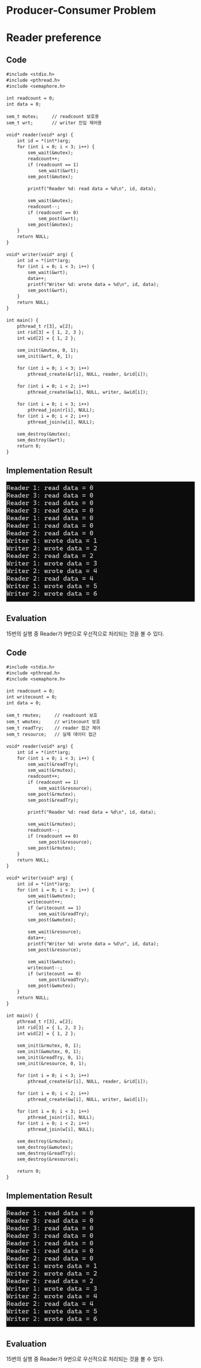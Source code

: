 # Producer-Consumer Problem
# Reader preference
## Code

    #include <stdio.h>
    #include <pthread.h>
    #include <semaphore.h>

    int readcount = 0;
    int data = 0;

    sem_t mutex;     // readcount 보호용
    sem_t wrt;       // writer 진입 제어용

    void* reader(void* arg) {
        int id = *(int*)arg;
        for (int i = 0; i < 3; i++) {
            sem_wait(&mutex);
            readcount++;
            if (readcount == 1)
                sem_wait(&wrt);  
            sem_post(&mutex);

            printf("Reader %d: read data = %d\n", id, data);

            sem_wait(&mutex);
            readcount--;
            if (readcount == 0)
                sem_post(&wrt); 
            sem_post(&mutex);
        }
        return NULL;
    }

    void* writer(void* arg) {
        int id = *(int*)arg;
        for (int i = 0; i < 3; i++) {
            sem_wait(&wrt);
            data++;
            printf("Writer %d: wrote data = %d\n", id, data);
            sem_post(&wrt);
        }
        return NULL;
    }

    int main() {
        pthread_t r[3], w[2];
        int rid[3] = { 1, 2, 3 };
        int wid[2] = { 1, 2 };

        sem_init(&mutex, 0, 1);
        sem_init(&wrt, 0, 1);

        for (int i = 0; i < 3; i++)
            pthread_create(&r[i], NULL, reader, &rid[i]);

        for (int i = 0; i < 2; i++)
            pthread_create(&w[i], NULL, writer, &wid[i]);
    
        for (int i = 0; i < 3; i++)
            pthread_join(r[i], NULL);
        for (int i = 0; i < 2; i++)
            pthread_join(w[i], NULL);

        sem_destroy(&mutex);
        sem_destroy(&wrt);
        return 0;
    }
## Implementation Result
![readers](https://github.com/YooJiHyeok/Readers-Writers-Problem/blob/main/reader_prefernece.png)
## Evaluation
15번의 실행 중 Reader가 9번으로 우선적으로 처리되는 것을 볼 수 있다.
## Code

    #include <stdio.h>
    #include <pthread.h>
    #include <semaphore.h>

    int readcount = 0;
    int writecount = 0;
    int data = 0;

    sem_t rmutex;     // readcount 보호
    sem_t wmutex;     // writecount 보호
    sem_t readTry;    // reader 접근 제어
    sem_t resource;   // 실제 데이터 접근

    void* reader(void* arg) {
        int id = *(int*)arg;
        for (int i = 0; i < 3; i++) {
            sem_wait(&readTry);
            sem_wait(&rmutex);
            readcount++;
            if (readcount == 1)
                sem_wait(&resource);
            sem_post(&rmutex);
            sem_post(&readTry);

            printf("Reader %d: read data = %d\n", id, data);

            sem_wait(&rmutex);
            readcount--;
            if (readcount == 0)
                sem_post(&resource);
            sem_post(&rmutex);
        }
        return NULL;
    }

    void* writer(void* arg) {
        int id = *(int*)arg;
        for (int i = 0; i < 3; i++) {
            sem_wait(&wmutex);
            writecount++;
            if (writecount == 1)
                sem_wait(&readTry);
            sem_post(&wmutex);

            sem_wait(&resource);
            data++;
            printf("Writer %d: wrote data = %d\n", id, data);
            sem_post(&resource);

            sem_wait(&wmutex);
            writecount--;
            if (writecount == 0)
                sem_post(&readTry);
            sem_post(&wmutex);
        }
        return NULL;
    }

    int main() {
        pthread_t r[3], w[2];
        int rid[3] = { 1, 2, 3 };
        int wid[2] = { 1, 2 };

        sem_init(&rmutex, 0, 1);
        sem_init(&wmutex, 0, 1);
        sem_init(&readTry, 0, 1);
        sem_init(&resource, 0, 1);

        for (int i = 0; i < 3; i++)
            pthread_create(&r[i], NULL, reader, &rid[i]);

        for (int i = 0; i < 2; i++)
            pthread_create(&w[i], NULL, writer, &wid[i]);

        for (int i = 0; i < 3; i++)
            pthread_join(r[i], NULL);
        for (int i = 0; i < 2; i++)
            pthread_join(w[i], NULL);

        sem_destroy(&rmutex);
        sem_destroy(&wmutex);
        sem_destroy(&readTry);
        sem_destroy(&resource);

        return 0;
    }

## Implementation Result
![readers](https://github.com/YooJiHyeok/Readers-Writers-Problem/blob/main/reader_prefernece.png)
## Evaluation
15번의 실행 중 Reader가 9번으로 우선적으로 처리되는 것을 볼 수 있다.
